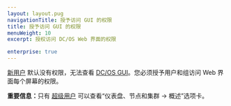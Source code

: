 ```yaml
---
layout: layout.pug
navigationTitle: 授予访问 GUI 的权限 
title: 授予访问 GUI 的权限 
menuWeight: 10
excerpt: 授权访问 DC/OS Web 界面的权限 

enterprise: true
---
```

<!-- The source repository for this topic is https://github.com/dcos/dcos-docs-site -->


[新用户](/cn/1.11/security/ent/users-groups/) 默认没有权限，无法查看 [DC/OS GUI](/cn/1.11/gui/)。您必须授予用户和组访问 Web 界面每个屏幕的权限。

<p class="message--important"><strong>重要信息：</strong>只有 <a href="/1.11/security/ent/perms-reference/#superuser">超级用户</a> 可以查看“仪表盘、节点和集群 -> 概述”选项卡。</p>


